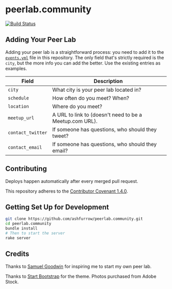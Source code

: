 # peerlab.community

[![Build Status](https://travis-ci.org/ashfurrow/peerlab.community.svg?branch=master)](https://travis-ci.org/ashfurrow/peerlab.community)

## Adding Your Peer Lab

Adding your peer lab is a straightforward process: you need to add it to the [`events.yml`](https://github.com/ashfurrow/peerlab.community/blob/master/data/events.yml) file in this repository. The only field that's strictly required is the `city`, but the more info you can add the better. Use the existing entries as examples.

| Field | Description |
|-------|-------------|
| `city` | What city is your peer lab located in? |
| `schedule` | How often do you meet? When? |
| `location` | Where do you meet? |
| `meetup_url` | A URL to link to (doesn't need to be a Meetup.com URL). |
| `contact_twitter` | If someone has questions, who should they tweet? |
| `contact_email` | If someone has questions, who should they email? |

## Contributing

Deploys happen automatically after every merged pull request.

This repository adheres to the [Contributor Covenant 1.4.0](http://contributor-covenant.org/version/1/4/).

## Getting Set Up for Development

```sh
git clone https://github.com/ashfurrow/peerlab.community.git
cd peerlab.community
bundle install
# Then to start the server
rake server
```

## Credits

Thanks to [Samuel Goodwin](https://twitter.com/samuelgoodwin/) for inspiring me to start my own peer lab.

Thanks to [Start Bootstrap](https://startbootstrap.com/template-overviews/landing-page/) for the theme. Photos purchased from Adobe Stock.
